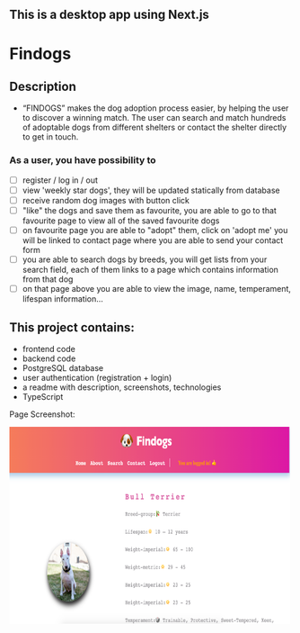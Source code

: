 ## This is a desktop app using Next.js

# Findogs

## Description

- “FINDOGS” makes the dog adoption process easier, by helping the user to discover a winning match. The user can search and match hundreds of adoptable dogs from different shelters or contact the shelter directly to get in touch.

### As a user, you have possibility to

- [ ] register / log in / out
- [ ] view 'weekly star dogs', they will be updated statically from database
- [ ] receive random dog images with button click
- [ ] "like" the dogs and save them as favourite, you are able to go to that favourite page to view all of the saved favourite dogs
- [ ] on favourite page you are able to "adopt" them, click on 'adopt me' you will be linked to contact page where you are able to send your contact form
- [ ] you are able to search dogs by breeds, you will get lists from your search field, each of them links to a page which contains information from that dog
- [ ] on that page above you are able to view the image, name, temperament, lifespan information...

## This project contains:

- frontend code
- backend code
- PostgreSQL database
- user authentication (registration + login)
- a readme with description, screenshots, technologies
- TypeScript

Page Screenshot:

<img src="/public/findogs.png" width="500" height="350">
